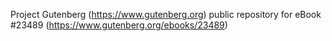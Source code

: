 Project Gutenberg (https://www.gutenberg.org) public repository for eBook #23489 (https://www.gutenberg.org/ebooks/23489)
